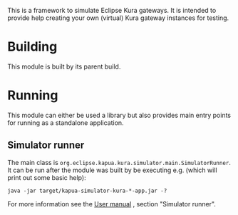 This is a framework to simulate Eclipse Kura gateways. It is intended
to provide help creating your own (virtual) Kura gateway instances for testing.

# Building

This module is built by its parent build.

# Running

This module can either be used a library but also provides main entry points for running as a
standalone application.

## Simulator runner

The main class is `org.eclipse.kapua.kura.simulator.main.SimulatorRunner`. It can be run after
the module was built by be executing e.g. (which will print out some basic help):

    java -jar target/kapua-simulator-kura-*-app.jar -?

For more information see the [User manual](../docs/user-manual) , section "Simulator runner".
